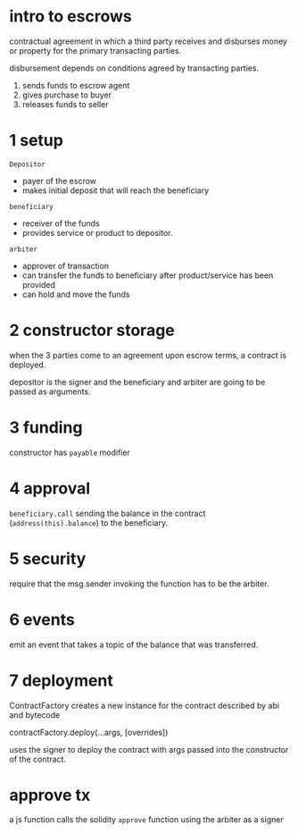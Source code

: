 # intro to escrows

contractual agreement in which a third party receives and disburses money or property for the primary transacting parties.

disbursement depends on conditions agreed by transacting parties.

1. sends funds to escrow agent
2. gives purchase to buyer
3. releases funds to seller

# 1 setup

`Depositor`

- payer of the escrow
- makes initial deposit that will reach the beneficiary

`beneficiary`

- receiver of the funds
- provides service or product to depositor.

`arbiter`

- approver of transaction
- can transfer the funds to beneficiary after product/service has been provided
- can hold and move the funds

# 2 constructor storage

when the 3 parties come to an agreement upon escrow terms, a contract is deployed.

depositor is the signer and the beneficiary and arbiter are going to be passed as arguments.

# 3 funding

constructor has `payable` modifier

# 4 approval

`beneficiary.call` sending the balance in the contract (`address(this).balance`) to the beneficiary.

# 5 security

require that the msg.sender invoking the function has to be the arbiter.

# 6 events

emit an event that takes a topic of the balance that was transferred.

# 7 deployment

ContractFactory creates a new instance for the contract described by abi and bytecode

contractFactory.deploy(...args, [overrides])

uses the signer to deploy the contract with args passed into the constructor of the contract.

# approve tx

a js function calls the solidity `approve` function using the arbiter as a signer







